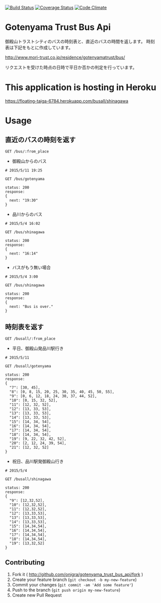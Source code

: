 [![Build Status](https://travis-ci.org/onigra/gotenyama_trust_bus_api.svg?branch=master)](https://travis-ci.org/onigra/gotenyama_trust_bus_api) [![Coverage Status](https://coveralls.io/repos/onigra/gotenyama_trust_bus_api/badge.svg?branch=master)](https://coveralls.io/r/onigra/gotenyama_trust_bus_api?branch=master) [![Code Climate](https://codeclimate.com/github/onigra/gotenyama_trust_bus_api/badges/gpa.svg)](https://codeclimate.com/github/onigra/gotenyama_trust_bus_api)

# Gotenyama Trust Bus Api

御殿山トラストシティのバスの時刻表と、直近のバスの時間を返します。
時刻表は下記をもとに作成しています。

http://www.mori-trust.co.jp/residence/gotenyamatrust/bus/

リクエストを受けた時点の日時で平日か否かの判定を行っています。

# This application is hosting in Heroku

https://floating-taiga-6784.herokuapp.com/busall/shinagawa

# Usage

## 直近のバスの時刻を返す

```
GET /bus/:from_place
```

- 御殿山からのバス

```
# 2015/5/11 19:25

GET /bus/gotenyama

status: 200
response:
{
  next: "19:30"
}
```

- 品川からのバス

```
# 2015/5/4 16:02

GET /bus/shinagawa

status: 200
response:
{
  next: "16:14"
}
```

- バスがもう無い場合

```
# 2015/5/4 3:00

GET /bus/shinagawa

status: 200
response:
{
  next: "Bus is over."
}
```

## 時刻表を返す

```
GET /busall/:from_place
```

- 平日、御殿山発品川駅行き

```
# 2015/5/11

GET /busall/gotenyama

status: 200
response:
{
  "7": [30, 45],
  "8": [0, 8, 15, 20, 25, 30, 35, 40, 45, 50, 55],
  "9": [0, 6, 12, 18, 24, 30, 37, 44, 52],
  "10": [0, 15, 32, 52],
  "11": [12, 32, 52],
  "12": [13, 33, 53],
  "13": [13, 33, 53],
  "14": [13, 33, 53],
  "15": [14, 34, 54],
  "16": [14, 34, 54],
  "17": [14, 34, 54],
  "18": [14, 34, 54],
  "19": [9, 22, 32, 42, 52],
  "20": [2, 12, 24, 39, 54],
  "21": [12, 32, 52]
}
```

- 祝日、品川駅発御殿山行き

```
# 2015/5/4

GET /busall/shinagawa

status: 200
response:
{
  "9": [12,32,52],
  "10": [12,32,52],
  "11": [12,32,52],
  "12": [13,33,53],
  "13": [13,33,53],
  "14": [13,33,53],
  "15": [14,34,54],
  "16": [14,34,54],
  "17": [14,34,54],
  "18": [14,34,54],
  "19": [13,32,52]
}
```
## Contributing

1. Fork it ( http://github.com/onigra/gotenyama_trust_bus_api/fork )
2. Create your feature branch (`git checkout -b my-new-feature`)
3. Commit your changes (`git commit -am 'Add some feature'`)
4. Push to the branch (`git push origin my-new-feature`)
5. Create new Pull Request
